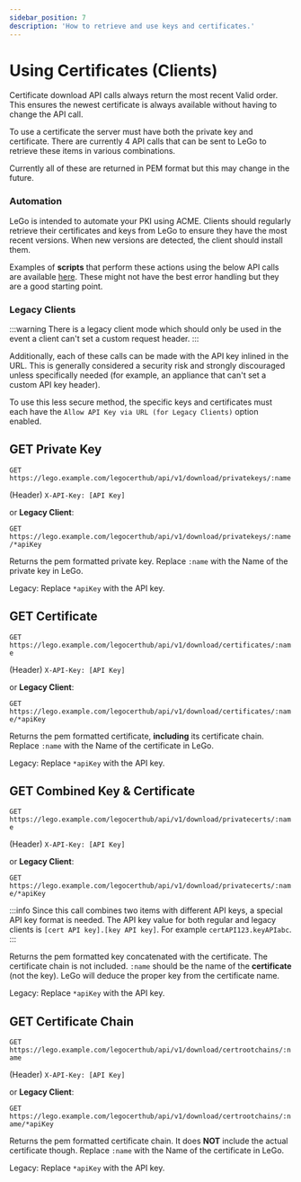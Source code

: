 ```yaml
---
sidebar_position: 7
description: 'How to retrieve and use keys and certificates.'
---
```


# Using Certificates (Clients)

Certificate download API calls always return the most recent 
Valid order. This ensures the newest certificate is always 
available without having to change the API call.

To use a certificate the server must have both the private key and 
certificate. There are currently 4 API calls that can be sent to 
LeGo to retrieve these items in various combinations.

Currently all of these are returned in PEM format but this may 
change in the future.

### Automation

LeGo is intended to automate your PKI using ACME. Clients should 
regularly retrieve their certificates and keys from LeGo to ensure 
they have the most recent versions. When new versions are 
detected, the client should install them.

Examples of **scripts** that perform these actions using the 
below API calls are available 
[here](https://github.com/gregtwallace/certificate-scripts). 
These might not have the best error handling but they are a 
good starting point.

### Legacy Clients

:::warning
There is a legacy client mode which should only be used in the 
event a client can't set a custom request header.
:::

Additionally, each of these calls can be made with the API 
key inlined in the URL. This is generally considered a security 
risk and strongly discouraged unless specifically needed (for 
example, an appliance that can't set a custom API key header).

To use this less secure method, the specific keys and certificates 
must each have the `Allow API Key via URL (for Legacy Clients)` 
option enabled.

## GET Private Key

`GET https://lego.example.com/legocerthub/api/v1/download/privatekeys/:name`

(Header) `X-API-Key: [API Key]`

or **Legacy Client**:

`GET https://lego.example.com/legocerthub/api/v1/download/privatekeys/:name/*apiKey`

Returns the pem formatted private key. Replace `:name` with the 
Name of the private key in LeGo. 

Legacy: Replace `*apiKey` with the API key.

## GET Certificate

`GET https://lego.example.com/legocerthub/api/v1/download/certificates/:name`

(Header) `X-API-Key: [API Key]`

or **Legacy Client**:

`GET https://lego.example.com/legocerthub/api/v1/download/certificates/:name/*apiKey`

Returns the pem formatted certificate, **including** its 
certificate chain. Replace `:name` with the Name of the 
certificate in LeGo. 

Legacy: Replace `*apiKey` with the API key.

## GET Combined Key & Certificate

`GET https://lego.example.com/legocerthub/api/v1/download/privatecerts/:name`

(Header) `X-API-Key: [API Key]`

or **Legacy Client**:

`GET https://lego.example.com/legocerthub/api/v1/download/privatecerts/:name/*apiKey`

:::info
Since this call combines two items with different API keys, a 
special API key format is needed. The API key value for both 
regular and legacy clients is `[cert API key].[key API key]`. 
For example `certAPI123.keyAPIabc`.
:::

Returns the pem formatted key concatenated with the certificate. 
The certificate chain is not included. `:name` should be the name 
of the **certificate** (not the key). LeGo will deduce the proper 
key from the certificate name.

Legacy: Replace `*apiKey` with the API key.

## GET Certificate Chain

`GET https://lego.example.com/legocerthub/api/v1/download/certrootchains/:name`

(Header) `X-API-Key: [API Key]`

or **Legacy Client**:

`GET https://lego.example.com/legocerthub/api/v1/download/certrootchains/:name/*apiKey`

Returns the pem formatted certificate chain. It does **NOT** 
include the actual certificate though. Replace `:name` with 
the Name of the certificate in LeGo.

Legacy: Replace `*apiKey` with the API key.
